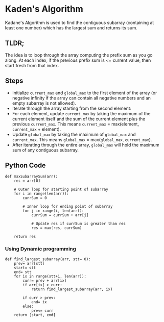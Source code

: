 # Kaden's Algorithm
Kadane's Algorithm is used to find the contiguous subarray (containing at least one number) which has the largest sum and returns its sum.

## TLDR;
The idea is to loop through the array computing the prefix sum as you go along. 
At each index, if the previous prefix sum is <= current value, then start fresh from that index.

## Steps
- Initialize `current_max` and `global_max` to the first element of the array (or negative infinity if the array can contain all negative numbers and an empty subarray is not allowed).
- Iterate through the array starting from the second element:
- For each element, update `current_max` by taking the maximum of the current element itself and the sum of the current element plus the previous `current_max`. This means `current_max` = max(element, `current_max` + element).
- Update `global_max` by taking the maximum of `global_max` and `current_max`. This means `global_max` = max(`global_max`, `current_max`).
- After iterating through the entire array, `global_max` will hold the maximum sum of any contiguous subarray.

## Python Code 

```
def maxSubarraySum(arr):
    res = arr[0]
  
    # Outer loop for starting point of subarray
    for i in range(len(arr)):
        currSum = 0
      
        # Inner loop for ending point of subarray
        for j in range(i, len(arr)):
            currSum = currSum + arr[j]
          
            # Update res if currSum is greater than res
            res = max(res, currSum)
          
    return res
```

### Using Dynamic programming
```
def find_largest_subarray(arr, stt= 0):
    prev= arr[stt]
    start= stt
    end= stt
    for ix in range(stt+1, len(arr)):
        curr= prev + arr[ix]
        if arr[ix] > curr:
            return find_largest_subarray(arr, ix)
        
        if curr > prev:
            end= ix
        else:
            prev= curr
    return [start, end]

```
